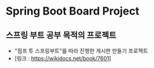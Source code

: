 # Spring Boot Board Project
## 스프링 부트 공부 목적의 프로젝트
- "점프 투 스프링부트"를 따라 진행한 게시판 만들기 프로젝트
- [링크 : https://wikidocs.net/book/7601]

